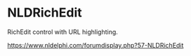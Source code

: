 # NLDRichEdit
RichEdit control with URL highlighting.

https://www.nldelphi.com/forumdisplay.php?57-NLDRichEdit
